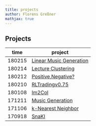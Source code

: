 ```yaml
---
title: projects
author: Florens Greßner
mathjax: true
---
```


## Projects

| time   | project                                                              |
|--------|----------------------------------------------------------------------|
| 180215 | [Linear Music Generation](./linmusicgen)                             |
| 180214 | [Lecture Clustering](./ML_EXAM)                                      |
| 180212 | [Positive,Negative?](./PosNeg)                                       |
| 180210 | [RLTradingv0.75](./RLTradingKickoff)                                 |
| 180108 | [Im2Col](./im2col)                                                   |
| 171211 | [Music Generation](./musicgen)                                       |
| 171106 | [k-Nearest Neighbor](./kNN)                                          |
| 170918 | [SnaKI](./SnaKI)                                                     |
